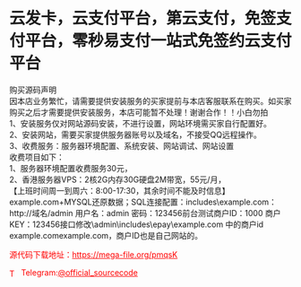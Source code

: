 # 云发卡，云支付平台，第云支付，免签支付平台，零秒易支付一站式免签约云支付平台

购买源码声明<br>因本店业务繁忙，请需要提供安装服务的买家提前与本店客服联系在购买。如买家购买之后才需要提供安装服务，本店可能暂不处理！谢谢合作！！小白勿拍<br>1、安装服务仅对网站源码安装，不进行设置，网站环境需买家自行配置好。<br>2、安装网站，需要买家提供服务器账号以及域名，不接受QQ远程操作。<br>3、收费服务：服务器环境配置、系统安装、网站调试、网站设置<br>收费项目如下：<br>1、服务器环境配置收费服务30元，<br>2、香港服务器VPS：2核2G内存30G硬盘2M带宽，55元/月，<br>【上班时间周一到周六：8:00-17:30，其余时间不能及时信息】<br>example.com+MYSQL还原数据；SQL连接配置：includes\example.com：http://域名/admin 用户名：admin 密码：123456前台测试商户ID：1000 商户KEY：123456接口修改\admin\includes\epay\example.com 中的商户id example.comexample.com，商户ID也是自己网站的。<br>


<p style="color: red;">源代码下载地址：<a href="https://mega-file.org/pmqsK" style="color: red;">https://mega-file.org/pmqsK</a></p><p style="color: red;"><img src="https://cdn-icons-png.flaticon.com/512/2111/2111646.png" alt="Telegram Icon" style="width: 16px; vertical-align: middle; margin-right: 5px;">Telegram:<a href="https://t.me/official_sourcecode" style="color: red;">@official_sourcecode</a></p>